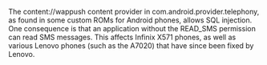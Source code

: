 The content://wappush content provider in com.android.provider.telephony, as found in some custom ROMs for Android phones, allows SQL injection. One consequence is that an application without the READ_SMS permission can read SMS messages. This affects Infinix X571 phones, as well as various Lenovo phones (such as the A7020) that have since been fixed by Lenovo.